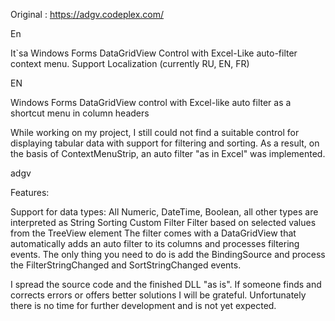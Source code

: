 Original : https://adgv.codeplex.com/

En

It`sa Windows Forms DataGridView Control with Excel-Like auto-filter context menu. Support Localization (currently RU, EN, FR)

EN

Windows Forms DataGridView control with Excel-like auto filter as a shortcut menu in column headers

While working on my project, I still could not find a suitable control for displaying tabular data with support for filtering and sorting. As a result, on the basis of ContextMenuStrip, an auto filter "as in Excel" was implemented.

adgv

Features:

Support for data types: All Numeric, DateTime, Boolean, all other types are interpreted as String
Sorting
Custom Filter
Filter based on selected values ​​from the TreeView element
The filter comes with a DataGridView that automatically adds an auto filter to its columns and processes filtering events. The only thing you need to do is add the BindingSource and process the FilterStringChanged and SortStringChanged events.

I spread the source code and the finished DLL "as is". If someone finds and corrects errors or offers better solutions I will be grateful. Unfortunately there is no time for further development and is not yet expected.
